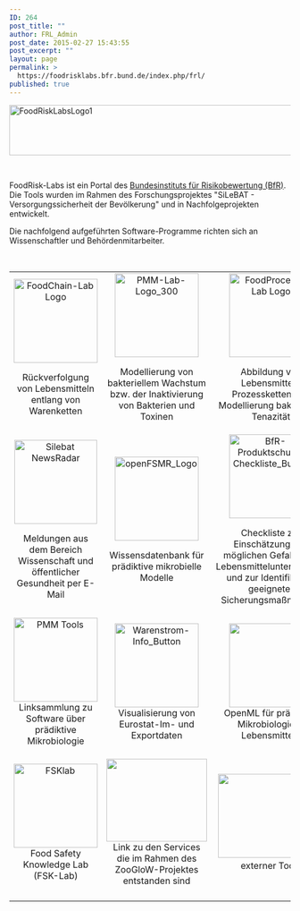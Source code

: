 ```yaml
---
ID: 264
post_title: ""
author: FRL_Admin
post_date: 2015-02-27 15:43:55
post_excerpt: ""
layout: page
permalink: >
  https://foodrisklabs.bfr.bund.de/index.php/frl/
published: true
---
```

<img class="aligncenter wp-image-1243 size-full" src="https://foodrisklabs.bfr.bund.de/wp-content/uploads/2015/02/FoodRiskLabsLogo1.png" alt="FoodRiskLabsLogo1" width="624" height="90" />

&nbsp;

FoodRisk-Labs ist ein Portal des <a href="http://www.bfr.bund.de" target="_blank">Bundesinstituts für Risikobewertung (BfR)</a>. Die Tools wurden im Rahmen des Forschungsprojektes "SiLeBAT - Versorgungssicherheit der Bevölkerung" und in Nachfolgeprojekten entwickelt.

Die nachfolgend aufgeführten Software-Programme richten sich an Wissenschaftler und Behördenmitarbeiter.

&nbsp;
<table>
<tbody>
<tr>
<td style="text-align: center;"><a href="https://foodrisklabs.bfr.bund.de/index.php/foodchain-lab_de/"><img class="aligncenter size-thumbnail wp-image-1254" src="https://foodrisklabs.bfr.bund.de/wp-content/uploads/2015/02/FoodChain-Lab-Logo-150x150.png" alt="FoodChain-Lab Logo" width="150" height="150" /></a>

Rückverfolgung von Lebensmitteln entlang von Warenketten</td>
<td style="text-align: center;"><a href="https://foodrisklabs.bfr.bund.de/index.php/pmm-lab_de/"><img class="aligncenter size-thumbnail wp-image-1255" src="https://foodrisklabs.bfr.bund.de/wp-content/uploads/2015/02/PMM-Lab-Logo_300-150x150.png" alt="PMM-Lab-Logo_300" width="150" height="150" /></a>

Modellierung von bakteriellem Wachstum bzw. der Inaktivierung von Bakterien und Toxinen</td>
<td style="text-align: center;"><a href="https://foodrisklabs.bfr.bund.de/index.php/foodprocess-lab_de/"><img class="aligncenter size-thumbnail wp-image-1257" src="https://foodrisklabs.bfr.bund.de/wp-content/uploads/2015/02/FoodProcess-Lab-Logo-150x150.png" alt="FoodProcess-Lab Logo" width="150" height="150" /></a>

Abbildung von Lebensmittel-Prozessketten und Modellierung bakterieller Tenazität</td>
</tr>
<tr>
<td style="text-align: center;"><a href="https://foodrisklabs.bfr.bund.de/index.php/silebat-news-radar/"><img class="aligncenter wp-image-1839 size-full" src="https://foodrisklabs.bfr.bund.de/wp-content/uploads/2015/02/Icon-NewsRadar4-1.png" alt="Silebat NewsRadar" width="148" height="150" /></a>

Meldungen aus dem Bereich Wissenschaft und öffentlicher Gesundheit per E-Mail</td>
<td style="text-align: center;"><a href="https://foodrisklabs.bfr.bund.de/index.php/open-food-safety-model-repository/"><img class="aligncenter size-thumbnail wp-image-1258" src="https://foodrisklabs.bfr.bund.de/wp-content/uploads/2015/02/openFSMR_Logo-150x150.png" alt="openFSMR_Logo" width="150" height="150" /></a>

Wissensdatenbank für prädiktive mikrobielle Modelle</td>
<td style="text-align: center;"><a title="BfR-Produktschutz-Checkliste" href="https://foodrisklabs.bfr.bund.de/index.php/bfr-produktschutz-checkliste/"><img class="aligncenter size-full wp-image-246" src="https://foodrisklabs.bfr.bund.de/wp-content/uploads/2015/03/BfR-Produktschutz-Checkliste_Button.png" alt="BfR-Produktschutz-Checkliste_Button" width="150" height="150" /></a>

Checkliste zur Einschätzung von möglichen Gefahren in Lebensmittelunternehmen und zur Identifikation geeigneter Sicherungsmaßnahmen</td>
</tr>
<tr>
<td style="text-align: center;"><a href="https://sourceforge.net/p/microbialmodelingexchange/wiki/Tools/" target="_blank"><img class="aligncenter wp-image-1786 size-thumbnail" src="https://foodrisklabs.bfr.bund.de/wp-content/uploads/2015/02/PMM-Tools-1-150x150.png" alt="PMM Tools" width="150" height="150" /></a>Linksammlung zu Software über prädiktive Mikrobiologie</td>
<td style="text-align: center;"><a title="Warenstrom-Info" href="https://foodrisklabs.bfr.bund.de/index.php/warenstrom-info/"><img class="aligncenter size-full wp-image-245" src="https://foodrisklabs.bfr.bund.de/wp-content/uploads/2015/03/Warenstrom-Info_Button.png" alt="Warenstrom-Info_Button" width="150" height="150" /></a>Visualisierung von Eurostat-Im- und Exportdaten</td>
<td style="text-align: center;"><a href="https://sourceforge.net/projects/microbialmodelingexchange/" target="_blank"><img class="aligncenter wp-image-1777 size-thumbnail" src="https://foodrisklabs.bfr.bund.de/wp-content/uploads/2015/02/OpenML-1-150x150.png" width="150" height="150" /></a>OpenML für prädiktive Mikrobiologie in Lebensmitteln</td>
</tr>
<tr>
<td style="text-align: center;"><a href="https://foodrisklabs.bfr.bund.de/index.php/fsk-lab/"><img class="wp-image-1836 size-full aligncenter" src="https://foodrisklabs.bfr.bund.de/wp-content/uploads/2015/02/FSKlab7.png" alt="FSKlab" width="150" height="150" /></a>Food Safety Knowledge Lab (FSK-Lab)</td>
<td>
<p style="text-align: center;"><a href="https://knime.bfrlab.de/com.knime.enterprise.server/#/ZooGloW/&amp;user=zooglow&amp;pw=gesamtverbund"><img class="size-full wp-image-1883 aligncenter" src="https://foodrisklabs.bfr.bund.de/wp-content/uploads/2015/02/csm_Logo_ZooGlow_204e539273.jpg" alt="" width="180" height="148" /></a>Link zu den Services die im Rahmen des ZooGloW-Projektes entstanden sind</p>
</td>
<td>
<p style="text-align: center;"><a href="https://foodrisklabs.bfr.bund.de/index.php/externe-tools/"><img class="size-full wp-image-1894 aligncenter" src="https://foodrisklabs.bfr.bund.de/wp-content/uploads/2015/02/Logo-externTool3.png" alt="" width="150" height="150" /> </a>Liste externer Tools</p>
</td>
</tr>
<tr>
<td></td>
<td></td>
<td></td>
</tr>
</tbody>
</table>